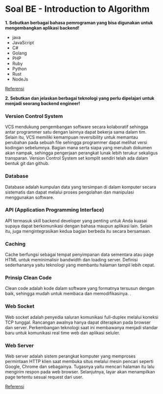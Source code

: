 ﻿# Soal BE - Introduction to Algorithm

**1. Sebutkan berbagai bahasa pemrograman yang bisa digunakan untuk mengembangkan aplikasi backend!**

 - java
- JavaScript
- C#
- Golang
- PHP
- Ruby
- Python
- Rust
- NodeJs

[Referensi](https://kelas.work/blogs/daftar-bahasa-bahasa-pemrograman-backend-yang-harus-diketahui)

**2.   Sebutkan dan jelaskan berbagai teknologi yang perlu dipelajari untuk menjadi seorang backend engineer!**

### Version Control System

VCS mendukung pengembangan software secara kolaboratif sehingga antar  programmer satu dengan lainnya dapat bekerja sama dalam tim. Selain itu, VCS memiliki kemampuan reversibility untuk memantau perubahan pada sebuah file sehingga programmer dapat melihat versi kodingan sebelumnya. Bagian mana serta siapa yang merubah dokumen akan nampak, sehingga pengerjaan perangkat lunak lebih terukur sekaligus transparan. Version Control System set komplit sendiri telah ada dalam bentuk git dan github.

### Database

Database adalah kumpulan data yang tersimpan di dalam komputer secara sistematis dan dapat melalui proses pengolahan dan manipulasi menggunakan software. 

### API (Application Programming Interface)

API termasuk skill backend developer yang penting untuk Anda kuasai supaya dapat berkomunikasi dengan bahasa maupun aplikasi lain. Selain itu, juga mengintegrasikan kedua bagian berbeda itu secara bersamaan.

### Caching

Cache  berfungsi sebagai tempat penyimpanan data sementara atau page HTML untuk meminimalisir bandwidth dan loading server. Definisi sederhananya yaitu teknologi yang membantu halaman tampil lebih cepat. 

### Prinsip Clean Code

Clean code adalah kode dalam software yang formatnya tersusun dengan baik, sehingga mudah untuk membaca dan memodifikasinya. .


### Web Socket

Web socket adalah penyedia saluran komunikasi full-duplex melalui koneksi TCP tunggal. Rancangan awalnya hanya dapat diterapkan pada browser dan server. Perkembangan teknologi saat ini membawanya menjadi standar baru untuk komunikasi real time web dan aplikasi seluler.

### Web Server

Web server adalah sistem perangkat komputer yang memproses permintaan HTTP klien saat membuka situs melalui mesin pencari seperti Google, Chrome dan sebagainya. Tugasnya yaitu mencari halaman itu lalu mengirim respon pada web browser. Selanjutnya, layar akan menampilkan page tertentu sesuai request dari user.

[Referensi](https://makinrajin.com/blog/menjadi-backend-developer/)


